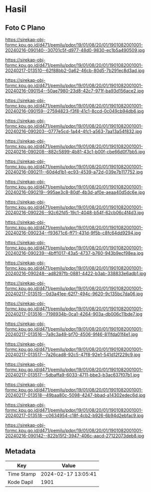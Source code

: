 # Hasil

## Foto C Plano

https://sirekap-obj-formc.kpu.go.id/d471/pemilu/pdpr/19/01/08/20/01/1901082001001-20240216-090140--30701c5f-d977-48d0-9830-ec1b5a490509.jpg

https://sirekap-obj-formc.kpu.go.id/d471/pemilu/pdpr/19/01/08/20/01/1901082001001-20240217-013510--62f88bb2-0a62-46cb-80d5-7b291ec8d3ad.jpg

https://sirekap-obj-formc.kpu.go.id/d471/pemilu/pdpr/19/01/08/20/01/1901082001001-20240216-090154--50ae7980-23d8-42c7-971f-ba93d156ace2.jpg

https://sirekap-obj-formc.kpu.go.id/d471/pemilu/pdpr/19/01/08/20/01/1901082001001-20240216-090159--27594823-f3f8-41c1-8ccd-0c049cb94db6.jpg

https://sirekap-obj-formc.kpu.go.id/d471/pemilu/pdpr/19/01/08/20/01/1901082001001-20240216-090203--0777e5cd-1a44-4fc1-a563-7aa13a54f832.jpg

https://sirekap-obj-formc.kpu.go.id/d471/pemilu/pdpr/19/01/08/20/01/1901082001001-20240216-090208--882c5899-4b81-43c1-b00f-cbe66d0f7bb5.jpg

https://sirekap-obj-formc.kpu.go.id/d471/pemilu/pdpr/19/01/08/20/01/1901082001001-20240216-090211--60d4d1b1-ec93-4539-a72d-039e7b117752.jpg

https://sirekap-obj-formc.kpu.go.id/d471/pemilu/pdpr/19/01/08/20/01/1901082001001-20240216-090219--995ae3c8-80df-4b3d-af0e-aeaa40d5dc6e.jpg

https://sirekap-obj-formc.kpu.go.id/d471/pemilu/pdpr/19/01/08/20/01/1901082001001-20240216-090226--92c62fd5-19c1-4048-b54f-62cb06c4f4d3.jpg

https://sirekap-obj-formc.kpu.go.id/d471/pemilu/pdpr/19/01/08/20/01/1901082001001-20240216-090234--f93671c6-ff71-431d-9f5b-c8fc64dd9294.jpg

https://sirekap-obj-formc.kpu.go.id/d471/pemilu/pdpr/19/01/08/20/01/1901082001001-20240216-090239--4bff1017-43a5-4737-b760-943b9ecf98ea.jpg

https://sirekap-obj-formc.kpu.go.id/d471/pemilu/pdpr/19/01/08/20/01/1901082001001-20240216-090248--ad8297fb-0881-4422-b3ab-338833e6adb1.jpg

https://sirekap-obj-formc.kpu.go.id/d471/pemilu/pdpr/19/01/08/20/01/1901082001001-20240217-013515--0d3a41ee-62f7-494c-9620-9c135bc7da06.jpg

https://sirekap-obj-formc.kpu.go.id/d471/pemilu/pdpr/19/01/08/20/01/1901082001001-20240217-013516--7198934b-0ca1-4264-903a-db006c11bde7.jpg

https://sirekap-obj-formc.kpu.go.id/d471/pemilu/pdpr/19/01/08/20/01/1901082001001-20240217-013516--7a9c3a49-bf70-4506-9f46-811fda01f4e1.jpg

https://sirekap-obj-formc.kpu.go.id/d471/pemilu/pdpr/19/01/08/20/01/1901082001001-20240217-013517--7a26cad8-92c5-47f8-92e1-541d12f229c9.jpg

https://sirekap-obj-formc.kpu.go.id/d471/pemilu/pdpr/19/01/08/20/01/1901082001001-20240217-013517--5dbaffa9-6033-4711-bbe3-b3ac637f07b1.jpg

https://sirekap-obj-formc.kpu.go.id/d471/pemilu/pdpr/19/01/08/20/01/1901082001001-20240217-013518--49baa80c-5098-4247-bbad-a14302edec6d.jpg

https://sirekap-obj-formc.kpu.go.id/d471/pemilu/pdpr/19/01/08/20/01/1901082001001-20240217-013518--c0634954-c18f-4cb2-b926-6b94d2ebfac9.jpg

https://sirekap-obj-formc.kpu.go.id/d471/pemilu/pdpr/19/01/08/20/01/1901082001001-20240216-090142--822b15f2-3947-406c-aacd-27122073deb8.jpg


## Metadata

| Key        | Value               |
| ---------- | ------------------- |
| Time Stamp | 2024-02-17 13:05:41 |
| Kode Dapil | 1901                |



